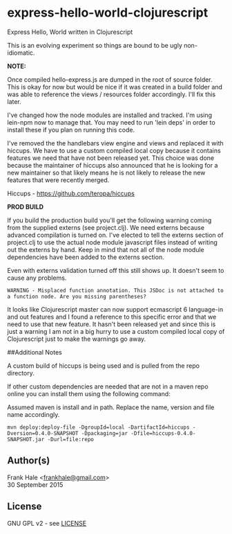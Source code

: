# express-hello-world-clojurescript
Express Hello, World written in Clojurescript

This is an evolving experiment so things are bound to be ugly non-idiomatic.

**NOTE:**

Once compiled hello-express.js are dumped in the root of source folder. This is
okay for now but would be nice if it was created in a build folder and was able
to reference the views / resources folder accordingly. I'll fix this later.

I've changed how the node modules are installed and tracked. I'm using lein-npm
now to manage that. You may need to run 'lein deps' in order to install these
if you plan on running this code.

I've removed the the handlebars view engine and views and replaced it with
hiccups. We have to use a custom compiled local copy because it contains
features we need that have not been released yet. This choice was done because
the maintainer of hiccups also announced that he is looking for a new maintainer
so that likely means he is not likely to release the new features that were
recently merged.

Hiccups - https://github.com/teropa/hiccups

**PROD BUILD**

If you build the production build you'll get the following warning coming from
the supplied externs (see project.clj). We need externs because advanced
compilation is turned on. I've elected to tell the externs section of
project.clj to use the actual node module javascript files instead of writing
out the externs by hand. Keep in mind that not all of the node module
dependencies have been added to the externs section.

Even with externs validation turned off this still shows up. It doesn't seem to
cause any problems.

```
WARNING - Misplaced function annotation. This JSDoc is not attached to a function node. Are you missing parentheses?
```

It looks like Clojurescript master can now support ecmascript 6 language-in and
out features and I found a reference to this specific error and that we need to
use that new feature. It hasn't been released yet and since this is just a
warning I am not in a big hurry to use a custom compiled local copy of
Clojurescript just to make the warnings go away.

##Additional Notes

A custom build of hiccups is being used and is pulled from the repo directory.

If other custom dependencies are needed that are not in a maven repo online you
can install them using the following command:

Assumed maven is install and in path. Replace the name, version and file name accordingly.

```
mvn deploy:deploy-file -DgroupId=local -DartifactId=hiccups -Dversion=0.4.0-SNAPSHOT -Dpackaging=jar -Dfile=hiccups-0.4.0-SNAPSHOT.jar -Durl=file:repo
```

## Author(s)

Frank Hale &lt;frankhale@gmail.com&gt;  
30 September 2015

## License

GNU GPL v2 - see [LICENSE](LICENSE)
